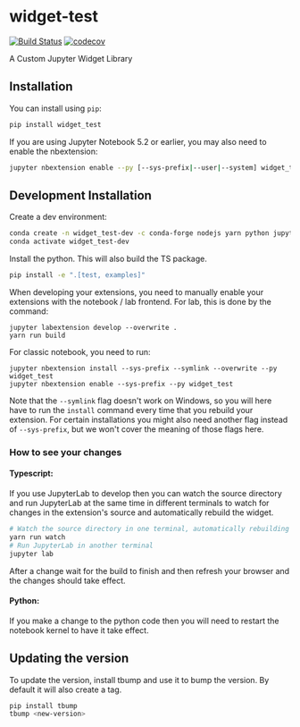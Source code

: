 
# widget-test

[![Build Status](https://travis-ci.org/Asm-Def/widget-test.svg?branch=master)](https://travis-ci.org/Asm-Def/widget_test)
[![codecov](https://codecov.io/gh/Asm-Def/widget-test/branch/master/graph/badge.svg)](https://codecov.io/gh/Asm-Def/widget-test)


A Custom Jupyter Widget Library

## Installation

You can install using `pip`:

```bash
pip install widget_test
```

If you are using Jupyter Notebook 5.2 or earlier, you may also need to enable
the nbextension:
```bash
jupyter nbextension enable --py [--sys-prefix|--user|--system] widget_test
```

## Development Installation

Create a dev environment:
```bash
conda create -n widget_test-dev -c conda-forge nodejs yarn python jupyterlab
conda activate widget_test-dev
```

Install the python. This will also build the TS package.
```bash
pip install -e ".[test, examples]"
```

When developing your extensions, you need to manually enable your extensions with the
notebook / lab frontend. For lab, this is done by the command:

```
jupyter labextension develop --overwrite .
yarn run build
```

For classic notebook, you need to run:

```
jupyter nbextension install --sys-prefix --symlink --overwrite --py widget_test
jupyter nbextension enable --sys-prefix --py widget_test
```

Note that the `--symlink` flag doesn't work on Windows, so you will here have to run
the `install` command every time that you rebuild your extension. For certain installations
you might also need another flag instead of `--sys-prefix`, but we won't cover the meaning
of those flags here.

### How to see your changes
#### Typescript:
If you use JupyterLab to develop then you can watch the source directory and run JupyterLab at the same time in different
terminals to watch for changes in the extension's source and automatically rebuild the widget.

```bash
# Watch the source directory in one terminal, automatically rebuilding when needed
yarn run watch
# Run JupyterLab in another terminal
jupyter lab
```

After a change wait for the build to finish and then refresh your browser and the changes should take effect.

#### Python:
If you make a change to the python code then you will need to restart the notebook kernel to have it take effect.

## Updating the version

To update the version, install tbump and use it to bump the version.
By default it will also create a tag.

```bash
pip install tbump
tbump <new-version>
```

